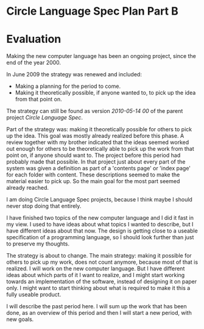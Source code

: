 ﻿Circle Language Spec Plan Part B
================================

Evaluation
==========

Making the new computer language has been an ongoing project, since the end of the year 2000.

In June 2009 the strategy was renewed and included:

- Making a planning for the period to come.
- Making it theoretically possible, if anyone wanted to, to pick up the idea from that point on.

The strategy can still be found as version *2010-05-14 00* of the parent project *Circle Language Spec*.

Part of the strategy was: making it theoretically possible for others to pick up the idea. This goal was mostly already realized before this phase. A review together with my brother indicated that the ideas seemed worked out enough for others to be theoretically able to pick up the work from that point on, if anyone should want to. The project before this period had probably made that possible. In that project just about every part of the system was given a definition as part of a 'contents page' or 'index page' for each folder with content. These descriptions seemed to make the material easier to pick up. So the main goal for the most part seemed already reached.

I am doing Circle Language Spec projects, because I think maybe I should never stop doing that entirely.

I have finished two topics of the new computer language and I did it fast in my view. I used to have ideas about what topics I wanted to describe, but I have different ideas about that now. The design is getting close to a useable specification of a programming language, so I should look further than just to preserve my thoughts.

The strategy is about to change. The main strategy: making it possible for others to pick up my work, does not count anymore, because most of that is realized. I will work on the new computer language. But I have different ideas about which parts of it I want to realize, and I might start working towards an implementation of the software, instead of designing it on paper only. I might want to start thinking about what is required to make it this a fully useable product.

I will describe the past period here. I will sum up the work that has been done, as an overview of this period and then I will start a new period, with new goals.
